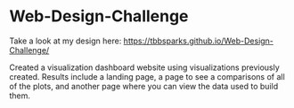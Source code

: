 # Web-Design-Challenge

Take a look at my design here: https://tbbsparks.github.io/Web-Design-Challenge/

Created a visualization dashboard website using visualizations previously created. Results include a landing page, a page to see a comparisons of all of the plots, and another page where you can view the data used to build them.
